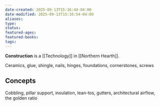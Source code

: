 ```yaml
---
date-created: 2025-09-13T15:16:44-04:00
date-modified: 2025-09-13T15:16:54-04:00
aliases: 
type: 
status: 
featured-ages: 
featured-books: 
tags:
---
```

**Construction** is a [[Technology]] in [[Northern Hearth]].

Ceramics, glue, shingle, nails, hinges, foundations, cornerstones, screws
## Concepts
Cobbling, pillar support, insulation, lean-tos, gutters, architectural airflow, the golden ratio